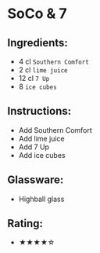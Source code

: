 # SoCo & 7

## Ingredients:
- 4 cl `Southern Comfort`
- 2 cl `lime juice`
- 12 cl `7 Up`
- 8 `ice cubes`

## Instructions:
- Add Southern Comfort
- Add lime juice
- Add 7 Up
- Add ice cubes

## Glassware:
- Highball glass

## Rating:
- ★★★★☆